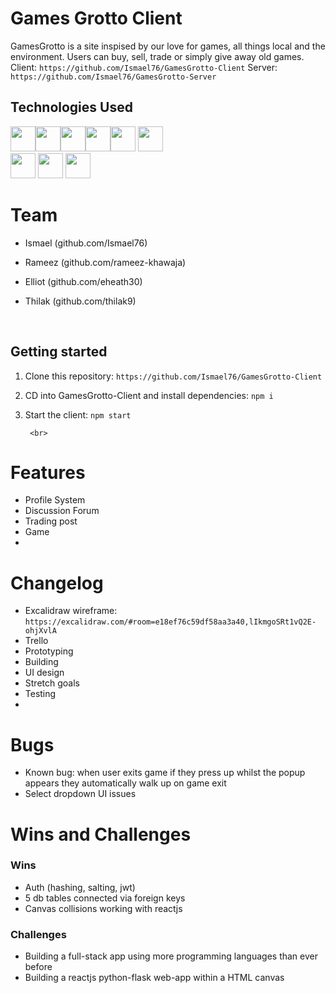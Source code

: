 # Games Grotto Client
GamesGrotto is a site inspised by our love for games, all things local and the environment. Users can buy, sell, trade or simply give away old games.
Client: ```https://github.com/Ismael76/GamesGrotto-Client```
Server: ```https://github.com/Ismael76/GamesGrotto-Server```
## Technologies Used
<img src="https://cdn.jsdelivr.net/gh/devicons/devicon/icons/python/python-original.svg" height=40/><img src="https://cdn.jsdelivr.net/gh/devicons/devicon/icons/flask/flask-original.svg" height=40/><img src="https://cdn.jsdelivr.net/gh/devicons/devicon/icons/sqlalchemy/sqlalchemy-original.svg" height=40/><img  src="https://cdn.jsdelivr.net/gh/devicons/devicon/icons/javascript/javascript-original.svg"  height=40/><img src="https://cdn.jsdelivr.net/gh/devicons/devicon/icons/react/react-original.svg" height=40/>
<img src="https://cdn.jsdelivr.net/gh/devicons/devicon/icons/postgresql/postgresql-original-wordmark.svg" height=40/>      
<img  src="https://cdn.jsdelivr.net/gh/devicons/devicon/icons/css3/css3-original.svg"  height=40/>
<img  src="https://cdn.jsdelivr.net/gh/devicons/devicon/icons/html5/html5-original.svg"  height=40/>
<img src="https://cdn.jsdelivr.net/gh/devicons/devicon/icons/bootstrap/bootstrap-plain-wordmark.svg" height=40/>
          

# Team
- Ismael (github.com/Ismael76)
- Rameez (github.com/rameez-khawaja)
- Elliot (github.com/eheath30)
- Thilak (github.com/thilak9)

    <br>
## Getting started
1. Clone this repository:
    ```https://github.com/Ismael76/GamesGrotto-Client```
    <br>
2. CD into GamesGrotto-Client and install dependencies:
    ```npm i```
    <br>
3. Start the client:
    ```npm start```
    
        <br>
# Features
- Profile System
- Discussion Forum
- Trading post
- Game
- 
    <br>
# Changelog
- Excalidraw wireframe: ```https://excalidraw.com/#room=e18ef76c59df58aa3a40,lIkmgoSRt1vQ2E-ohjXvlA```
- Trello
- Prototyping
- Building
- UI design
- Stretch goals
- Testing
- 
    <br>
# Bugs
- Known bug: when user exits game if they press up whilst the popup appears they automatically walk up on game exit
- Select dropdown UI issues

# Wins and Challenges
### Wins
- Auth (hashing, salting, jwt)
- 5 db tables connected via foreign keys
- Canvas collisions working with reactjs

### Challenges
- Building a full-stack app using more programming languages than ever before
- Building a reactjs python-flask web-app within a HTML canvas
